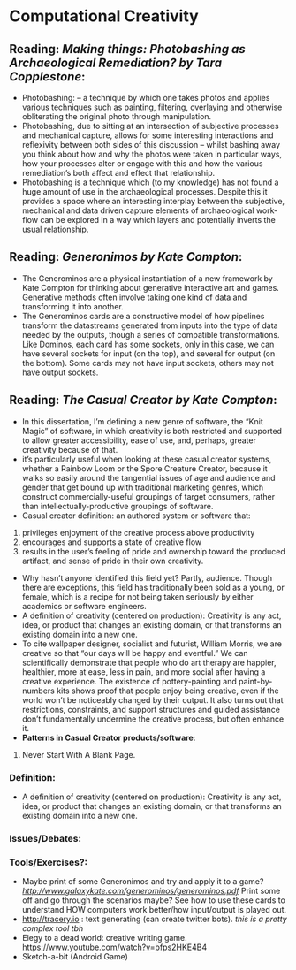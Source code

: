 # Computational Creativity

## Reading: *Making things: Photobashing as Archaeological Remediation? by Tara Copplestone*: 
- Photobashing: – a technique by which one takes photos and applies various techniques such as painting, filtering, overlaying and otherwise obliterating the original photo through manipulation.
- Photobashing, due to sitting at an intersection of subjective processes and mechanical capture, allows for some interesting interactions and reflexivity between both sides of this discussion – whilst bashing away you think about how and why the photos were taken in particular ways, how your processes alter or engage with this and how the various remediation’s both affect and effect that relationship.
- Photobashing is a technique which (to my knowledge) has not found a huge amount of use in the archaeological processes. Despite this it provides a space where an interesting interplay between the subjective, mechanical and data driven capture elements of archaeological work-flow can be explored in a way which layers and potentially inverts the usual relationship.

## Reading: *Generonimos by Kate Compton*:
- The Generominos are a physical instantiation of a new framework by Kate Compton for thinking about generative interactive art and games. Generative methods often involve taking one kind of data and transforming it into another.
- The Generominos cards are a constructive model of how pipelines transform the datastreams generated from inputs into the type of data needed by the outputs, though a series of compatible transformations. Like Dominos, each card has some sockets, only in this case, we can have several sockets for input (on the top), and several for output (on the bottom). Some cards may not have input sockets, others may not have output sockets.

## Reading: *The Casual Creator by Kate Compton*:
- In this dissertation, I’m defining a new genre of software, the “Knit Magic” of software, in which creativity is both restricted and supported to allow greater accessibility, ease of use, and, perhaps, greater creativity because of that.
- it’s particularly useful when looking at these casual creator systems, whether a Rainbow Loom or the Spore Creature Creator, because it walks so easily around the tangential issues of age and audience and gender that get bound up with traditional marketing genres, which construct commercially-useful groupings of target consumers, rather than intellectually-productive groupings of software.
- Casual creator definition: 
an authored system or software that:
1. privileges enjoyment of the creative process above productivity
2. encourages and supports a state of creative flow
3. results in the user’s feeling of pride and ownership toward the produced artifact, and sense of pride in their own creativity.
- Why hasn’t anyone identified this field yet?
Partly, audience.  Though there are exceptions, this field has traditionally been sold as a young, or female, which is a recipe for not being taken seriously by either academics or software engineers.
- A definition of creativity (centered on production): Creativity is any act, idea, or product that changes an existing domain, or that transforms an existing domain into a new one.
- To cite wallpaper designer, socialist and futurist, William Morris, we are creative so that “our days will be happy and eventful.” We can scientifically demonstrate that people who do art therapy are happier, healthier, more at ease, less in pain, and more social after having a creative experience.  The existence of pottery-painting and paint-by-numbers kits shows proof that people enjoy being creative, even if the world won’t be noticeably changed by their output. It also turns out that restrictions, constraints, and support structures and guided assistance don’t fundamentally undermine the creative process, but often enhance it.
- **Patterns in Casual Creator products/software**:
1. Never Start With A Blank Page.



### Definition:

- A definition of creativity (centered on production): Creativity is any act, idea, or product that changes an existing domain, or that transforms an existing domain into a new one.
### Issues/Debates:

### Tools/Exercises?:

- Maybe print of some Generonimos and try and apply it to a game? *<http://www.galaxykate.com/generominos/generominos.pdf>* Print some off and go through the scenarios maybe? See how to use these cards to understand HOW computers work better/how input/output is played out. 
- <http://tracery.io> : text generating (can create twitter bots). *this is a pretty complex tool tbh*
- Elegy to a dead world: creative writing game. <https://www.youtube.com/watch?v=bfps2HKE4B4>
- Sketch-a-bit (Android Game)
